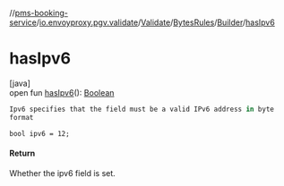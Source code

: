 //[pms-booking-service](../../../../../index.md)/[io.envoyproxy.pgv.validate](../../../index.md)/[Validate](../../index.md)/[BytesRules](../index.md)/[Builder](index.md)/[hasIpv6](has-ipv6.md)

# hasIpv6

[java]\
open fun [hasIpv6](has-ipv6.md)(): [Boolean](https://kotlinlang.org/api/core/kotlin-stdlib/kotlin/-boolean/index.html)

```kotlin
Ipv6 specifies that the field must be a valid IPv6 address in byte
format

```
`bool ipv6 = 12;`

#### Return

Whether the ipv6 field is set.